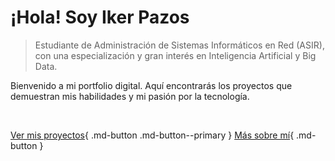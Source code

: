 # ¡Hola! Soy Iker Pazos
> Estudiante de Administración de Sistemas Informáticos en Red (ASIR), con una especialización y gran interés en Inteligencia Artificial y Big Data.

Bienvenido a mi portfolio digital. Aquí encontrarás los proyectos que demuestran mis habilidades y mi pasión por la tecnología.

<br>

[Ver mis proyectos](proyectos.md){ .md-button .md-button--primary }
[Más sobre mí](sobre-mi.md){ .md-button }